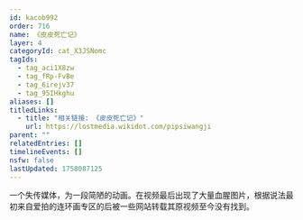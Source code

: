 ```yaml
---
id: kacob992
order: 716
name: 《皮皮死亡记》
layer: 4
categoryId: cat_X3JSNomc
tagIds:
  - tag_aci1X8zw
  - tag_fRp-FvBe
  - tag_6irejv37
  - tag_95IHkghu
aliases: []
titledLinks:
  - title: "相关链接: 《皮皮死亡记》"
    url: https://lostmedia.wikidot.com/pipsiwangji
parent: ""
relatedEntries: []
timelineEvents: []
nsfw: false
lastUpdated: 1758087125
---
```


一个失传媒体，为一段简陋的动画。在视频最后出现了大量血腥图片，根据说法最初来自爱拍的连环画专区的后被一些网站转载其原视频至今没有找到。